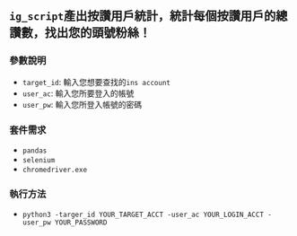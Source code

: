 ## `ig_script`產出按讚用戶統計，統計每個按讚用戶的總讚數，找出您的頭號粉絲！

### 參數說明
*	`target_id`: 輸入您想要查找的`ins account`
*	`user_ac`: 輸入您所要登入的帳號
*	`user_pw`: 輸入您所登入帳號的密碼

### 套件需求
* `pandas`
* `selenium`
* `chromedriver.exe`

### 執行方法
* `python3 -targer_id YOUR_TARGET_ACCT -user_ac YOUR_LOGIN_ACCT -user_pw YOUR_PASSWORD`